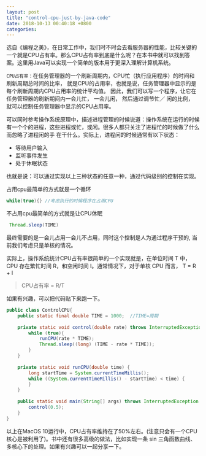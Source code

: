 ```yaml
---
layout: post
title: "control-cpu-just-by-java-code"
date: 2018-10-13 00:40:18 +0800
categories:
---
```


选自《编程之美》，在日常工作中，我们时不时会去看服务器的性能，比较关键的一个就是CPU占有率。那么CPU占有率到底是什么呢？在本书中就可以找到答案。这里用Java可以实现一个简单的版本用于更深入理解计算机系统。

`CPU占有率：`在任务管理器的一个刷新周期内，CPU忙（执行应用程序）的时间和刷新周期总时间的比率， 就是CPU的占用率，也就是说，任务管理器中显示的是每个刷新周期内CPU占用率的统计平均值。 
因此，我们可以写一个程序，让它在任务管理器的刷新期间内一会儿忙， 一会儿闲， 然后通过调节忙／ 闲的比例， 就可以控制任务管理器中显示的CPU占用率。

可以同时参考操作系统原理中，描述进程管理的时候说道：操作系统在运行的时候有一个个的进程，这些进程或忙，或闲。很多人都只关注了进程忙的时候做了什么而忽略了进程闲的手
在干什么。实际上，进程闲的时候通常有以下状态：

* 等待用户输入
* 监听事件发生
* 处于休眠状态

也就是说：可以通过实现以上三种状态的任意一种，通过代码级别的控制在实现。

占用cpu最简单的方式就是一个循环
```java
while(true){} //考虑执行的时候程序在占用CPU
```
不占用cpu最简单的方式就是让CPU休眠
```java
 Thread.sleep(TIME)
```
最终需要的是一会儿占用一会儿不占用，同时这个控制是人为通过程序干预的, 当前我们考虑只是单核的情况。

实际上，操作系统统计CPU占有率很简单的一个实现就是，在单位时间 T 中，CPU 存在繁忙时间 R，和空闲时间 I。通常情况下，对于单核 CPU 而言， T = R + I

> CPU占有率 = R/T

如果有兴趣，可以把代码贴下来跑一下。
```java
public class ControlCPU{
    public static final double TIME = 1000;  //TIME=周期
    
    private static void control(double rate) throws InterruptedException{
        while (true){
            runCPU(rate * TIME);
            Thread.sleep((long) (TIME - rate * TIME));
        }
    }
   
    private static void runCPU(double time) {
        long startTime = System.currentTimeMillis();
        while ((System.currentTimeMillis() - startTime) < time) {
        }
    }
    
    public static void main(String[] args) throws InterruptedException {
        control(0.5);
    }
}
```
以上在MacOS 10运行中，CPU占有率维持在了50%左右。(注意只会有一个CPU核心是被利用了)。书中还有很多高级的做法，比如实现一条 sin 三角函数曲线、多核心下的处理。如果有兴趣可以一起分享一下。